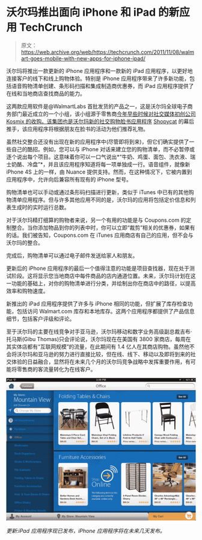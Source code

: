 # 沃尔玛推出面向 iPhone 和 iPad 的新应用 TechCrunch

> 原文：<https://web.archive.org/web/https://techcrunch.com/2011/11/08/walmart-goes-mobile-with-new-apps-for-iphone-ipad/>

沃尔玛将推出一款更新的 iPhone 应用程序和一款新的 iPad 应用程序，以更好地连接客户的线下和线上购物体验。特别是 iPhone 应用程序带来了许多新功能，包括语音购物清单创建、条形码扫描和集成制造商优惠券，而 iPad 应用程序提供了在线和当地商店查找商品的能力。

这两款应用软件是@WalmartLabs 首批发货的产品之一，这是沃尔玛全球电子商务部门最近成立的一个小组，该小组源于零售商[今年早些时候对社交媒体初创公司 Kosmix 的收购。该集团也是沃尔玛新的社交购物脸书应用程序](https://web.archive.org/web/20230204205247/https://techcrunch.com/2011/04/18/walmart-ventures-into-the-social-media-space-with-acquisition-of-kosmix/) [Shopycat](https://web.archive.org/web/20230204205247/https://www.facebook.com/Shopycat) 的幕后推手，该应用程序将根据朋友在脸书的活动为他们推荐礼物。

虽然社交整合还没有出现在新的应用程序中(尽管即将到来)，但它们确实提供了一些自己的酷招。例如，您可以与 iPhone 对话来建立您的购物清单，而不必暂停或逐个说出每个项目。这意味着你可以一口气说出*“牛奶、鸡蛋、面包、洗衣液、瑞士奶酪、冷盘”*，并且该应用程序知道将每一项单独成一行。语音组件，就像新 iPhone 4S 上的一样，由 Nuance 提供支持。然而，在这种情况下，它被内置到应用程序中，允许向后兼容所有现有的 iPhone 型号。

购物清单也可以手动或通过条形码扫描进行更新，类似于 iTunes 中已有的其他购物清单应用程序。但与许多其他应用不同的是，沃尔玛的应用将包括定价信息和列表生成时的实时运行总数。

对于沃尔玛精打细算的购物者来说，另一个有用的功能是与 Coupons.com 的定制整合。当你添加物品到你的列表中时，你可以立即“裁剪”相关的优惠券，如果有的话。我们被告知，Coupons.com 在 iTunes 应用商店有自己的应用，但不会与沃尔玛的整合。

完成后，购物清单可以通过电子邮件发送给家人和朋友。

更新后的 iPhone 应用程序的最后一个值得注意的功能是项目查找器，现在处于测试阶段。这将显示您当地商店中每件商品的店内通道位置。未来，沃尔玛计划在这一功能的基础上，对你的购物清单进行分类，并绘制出你在商店中的路径，以提高效率和购物速度。

新推出的 iPad 应用程序提供了许多与 iPhone 相同的功能，但扩展了库存检查功能，包括访问 Walmart.com 库存和本地库存。这两个应用程序都提供了产品信息细节，包括客户评级和评论。

至于沃尔玛的主要在线竞争对手亚马逊，沃尔玛移动和数字业务高级副总裁吉布·托马斯(Gibu Thomas)只会评论说，沃尔玛现在在美国有 3800 家商店，每周在其实体店都有“互联网规模”的流量，在此期间有 1.4 亿人在其商店购物。虽然他不会将沃尔玛和亚马逊的努力进行直接比较，但在线、线下、移动以及即将到来的社交体验的日益融合，显然将在未来几个月的沃尔玛竞争战略中发挥重要作用，有可能将零售商的客流量转化为在线客户。

[![](img/d3c850c980e849bd48b20e0a12e1b5ba.png "walmart_ipad_3")](https://web.archive.org/web/20230204205247/https://techcrunch.com/wp-content/uploads/2011/11/walmart_ipad_3.png)

*更新:iPad 应用程序现已发布，iPhone 应用程序将在未来几天发布。*